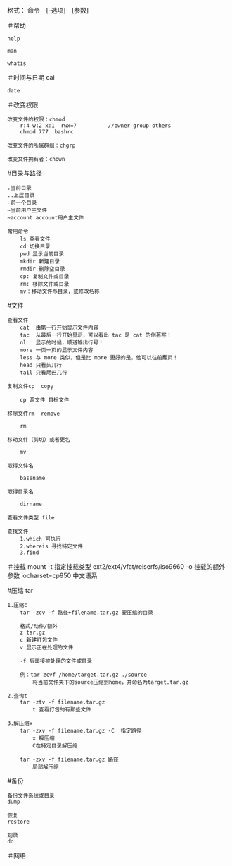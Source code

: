 格式：
命令　[-选项]　[参数]

＃帮助

	help

	man

	whatis

＃时间与日期
	cal

	date

＃改变权限
	
	改变文件的权限：chmod
		r:4 w:2 x:1  rwx=7 			//owner group others
		chmod 777 .bashrc

	改变文件的所属群组：chgrp

	改变文件拥有者：chown

#目录与路径

	.当前目录
	..上层目录
	-前一个目录
	~当前用户主文件
	~account account用户主文件

	常用命令
		ls 查看文件
		cd 切换目录
		pwd 显示当前目录
		mkdir 新建目录
		rmdir 删除空目录
		cp: 复制文件或目录
		rm: 移除文件或目录
		mv：移动文件与目录，或修改名称

#文件

	查看文件
		cat  由第一行开始显示文件内容
		tac  从最后一行开始显示，可以看出 tac 是 cat 的倒著写！
		nl   显示的时候，顺道输出行号！
		more 一页一页的显示文件内容
		less 与 more 类似，但是比 more 更好的是，他可以往前翻页！
		head 只看头几行
		tail 只看尾巴几行

	复制文件cp	copy

		cp 源文件 目标文件

	移除文件rm 	remove

		rm

	移动文件（剪切）或者更名

		mv 

	取得文件名

		basename 

	取得目录名

		dirname

	查看文件类型 file

	查找文件
		1.which 可执行
		2.whereis 寻找特定文件
		3.find

＃挂载
	mount 
	-t 指定挂载类型 ext2/ext4/vfat/reiserfs/iso9660
	-o 挂载的额外参数 iocharset=cp950 中文语系

#压缩
	tar

	1.压缩c
		tar -zcv -f 路径+filename.tar.gz 要压缩的目录

		格式/动作/额外
		z tar.gz
		c 新建打包文件
		v 显示正在处理的文件

		-f 后面接被处理的文件或目录

		例：tar zcvf /home/target.tar.gz ./source
			将当前文件夹下的source压缩到home，并命名为target.tar.gz

	2.查询t
		tar -ztv -f filename.tar.gz
			t 查看打包的有那些文件

	3.解压缩x
		tar -zxv -f filename.tar.gz -C  指定路径    
			x 解压缩
			C在特定目录解压缩

		tar -zxv -f filename.tar.gz 路径
			局部解压缩

#备份

	备份文件系统或目录
	dump

	恢复
	restore

	刻录
	dd

＃网络




